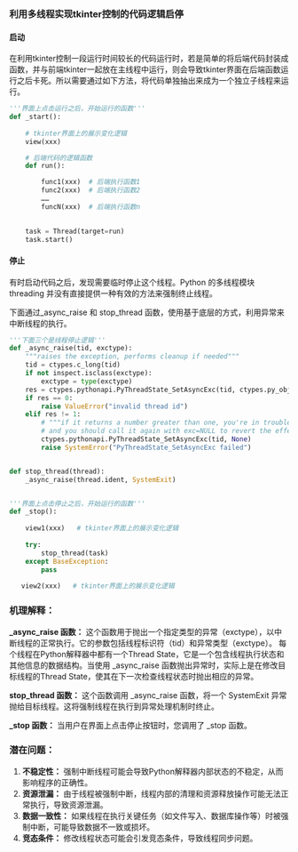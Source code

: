 ### 利用多线程实现tkinter控制的代码逻辑启停

#### 启动

在利用tkinter控制一段运行时间较长的代码运行时，若是简单的将后端代码封装成函数，并与前端tkinter一起放在主线程中运行，则会导致tkinter界面在后端函数运行之后卡死。所以需要通过如下方法，将代码单独抽出来成为一个独立子线程来运行。

```python
'''界面上点击运行之后，开始运行的函数'''
def _start():
    
    # tkinter界面上的展示变化逻辑
    view(xxx)

    # 后端代码的逻辑函数
    def run():

        func1(xxx)  # 后端执行函数1
        func2(xxx)  # 后端执行函数2
        ……
        funcN(xxx)  # 后端执行函数n

	
    task = Thread(target=run)
    task.start()
```


  
#### 停止

有时启动代码之后，发现需要临时停止这个线程。Python 的多线程模块 threading 并没有直接提供一种有效的方法来强制终止线程。

下面通过_async_raise 和 stop_thread 函数，使用基于底层的方式，利用异常来中断线程的执行。

```python
'''下面三个是线程停止逻辑'''
def _async_raise(tid, exctype):
    """raises the exception, performs cleanup if needed"""
    tid = ctypes.c_long(tid)
    if not inspect.isclass(exctype):
        exctype = type(exctype)
    res = ctypes.pythonapi.PyThreadState_SetAsyncExc(tid, ctypes.py_object(exctype))
    if res == 0:
        raise ValueError("invalid thread id")
    elif res != 1:
        # """if it returns a number greater than one, you're in trouble,
        # and you should call it again with exc=NULL to revert the effect"""
        ctypes.pythonapi.PyThreadState_SetAsyncExc(tid, None)
        raise SystemError("PyThreadState_SetAsyncExc failed")


def stop_thread(thread):
    _async_raise(thread.ident, SystemExit)


'''界面上点击停止之后，开始运行的函数'''
def _stop():
    
    view1(xxx)   # tkinter界面上的展示变化逻辑
    
    try:
        stop_thread(task)
    except BaseException:
        pass
    
   view2(xxx)   # tkinter界面上的展示变化逻辑
```
  
### 机理解释：

**_async_raise 函数：** 这个函数用于抛出一个指定类型的异常（exctype），以中断线程的正常执行。它的参数包括线程标识符（tid）和异常类型（exctype）。
每个线程在Python解释器中都有一个Thread State，它是一个包含线程执行状态和其他信息的数据结构。当使用 _async_raise 函数抛出异常时，实际上是在修改目标线程的Thread State，使其在下一次检查线程状态时抛出相应的异常。

**stop_thread 函数：** 这个函数调用 _async_raise 函数，将一个 SystemExit 异常抛给目标线程。这将强制线程在执行到异常处理机制时终止。

**_stop 函数：** 当用户在界面上点击停止按钮时，您调用了 _stop 函数。

### 潜在问题：
1. **不稳定性：** 强制中断线程可能会导致Python解释器内部状态的不稳定，从而影响程序的正确性。
2. **资源泄漏：** 由于线程被强制中断，线程内部的清理和资源释放操作可能无法正常执行，导致资源泄漏。
3. **数据一致性：** 如果线程在执行关键任务（如文件写入、数据库操作等）时被强制中断，可能导致数据不一致或损坏。
4. **竞态条件：** 修改线程状态可能会引发竞态条件，导致线程同步问题。
